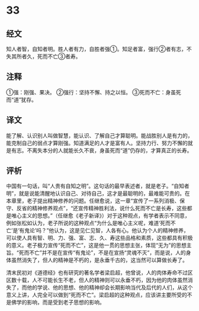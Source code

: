 # 33

## 经文

知人者智，自知者明。胜人者有力，自胜者强①。知足者富，强行②者有志，不失其所者久，死而不亡③者寿。

## 注释

①强：刚强、果决。
②强行：坚持不懈、持之以恒。
③死而不亡：身虽死而“道”犹存。

## 译文

能了解、认识别人叫做智慧，能认识、了解自己才算聪明。能战胜别人是有力的，能克制自己的弱点才算刚强。知道满足的人才是富有人。坚持力行、努力不懈的就是有志。不离失本分的人就能长久不衰，身虽死而“道”仍存的，才算真正的长寿。

## 评析

中国有一句话，叫“人贵有自知之明”。这句话的最早表述者，就是老子。“自知者明”，就是说能清醒地认识自己、对待自己，这才是最聪明的，最难能可贵的。在本章里，老子提出精神修养的问题。任继愈说，这一章“宣传了一系列消极、保守、反省的精神修养观点”，“还宣传精神胜利法，说什么死而不亡是长寿，这些都是唯心主义的思想。”（任继愈《老子新译》）对于这种观点，有学者表示不同意，例如张松如认为，老子所说的这种观点“为什么是唯心主义呢，难道‘死而不亡’是‘有鬼论’吗？”他认为，这是见仁见智，人各有心。他认为个人的精神修养，可以使人具有智、明、力、强、富、志、久、寿这些品格和素质，这些都具有积极的意义。老子极力宣传“死而不亡”，这是他一贯的思想主张，体现“无为”的思想主旨。“死而不亡”并不是在宣传“有鬼论”，不是在宣扬“灵魂不灭”，而是说，人的身体虽然消失了，但人的精神是不朽的，是永垂千古的，这当然可以算做长寿了。

清末民初对《道德经》也有研究的著名学者梁启超，他曾说，人的肉体寿命不过区区数十载，人不可能长生不老，但人的精神则可以永垂不朽，因为他的肉体虽然消失了，而他的学说、他的思想、他的精神却会长期影响当代及后代的人们，从这个意义上讲，人完全可以做到“死而不亡”。梁启超的这种观点，应该讲主要所受的不是佛学的影响，而是受到老子思想的影响。
